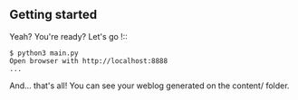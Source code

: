
Getting started
---------------

Yeah? You're ready? Let's go !::

    $ python3 main.py
    Open browser with http://localhost:8888
    ...

And… that's all! You can see your weblog generated on the content/ folder.



